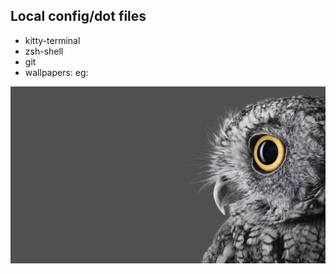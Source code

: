 ## Local config/dot files

- kitty-terminal
- zsh-shell
- git
- wallpapers:
  eg:

![img](wallpapers/grey-owl.jpg "Example wallpaper")
